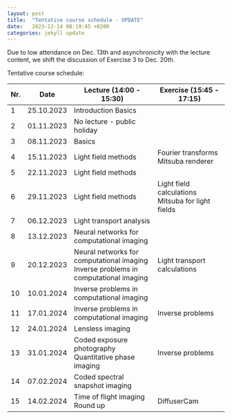 ```yaml
---
layout: post
title:  "Tentative course schedule - UPDATE"
date:   2023-12-14 08:19:45 +0200
categories: jekyll update
---
```


Due to low attendance on Dec. 13th and asynchronicity with the lecture content, we shift the discussion of Exercise 3 to Dec. 20th.

Tentative course schedule:

| Nr. | Date       | Lecture (14:00 - 15:30)                                                              | Exercise (15:45 - 17:15)                           |
|-----|------------|--------------------------------------------------------------------------------------|----------------------------------------------------|
| 1   | 25.10.2023 | Introduction  Basics                                                                 |                                                    |
| 2   | 01.11.2023 | No lecture - public holiday                                                          |                                                    |
| 3   | 08.11.2023 | Basics                                                                               |                                                    |
| 4   | 15.11.2023 | Light field methods                                                                  | Fourier transforms  Mitsuba renderer               |
| 5   | 22.11.2023 | Light field methods                                                                  |                                                    |
| 6   | 29.11.2023 | Light field methods                                                                  | Light field calculations  Mitsuba for light fields |
| 7   | 06.12.2023 | Light transport analysis                                                             |                                                    |
| 8   | 13.12.2023 | Neural networks for computational imaging                                            |                                                    |
| 9   | 20.12.2023 | Neural networks for computational imaging <br>  Inverse problems in computational imaging | Light transport calculations                       |
| 10  | 10.01.2024 | Inverse problems in computational imaging                                            |                                                    |
| 11  | 17.01.2024 | Inverse problems in computational imaging                                            | Inverse problems                                   |
| 12  | 24.01.2024 | Lensless imaging                                                                     |                                                    |
| 13  | 31.01.2024 | Coded exposure photography   Quantitative phase imaging                              | Inverse problems                                   |
| 14  | 07.02.2024 | Coded spectral snapshot imaging                                                      |                                                    |
| 15  | 14.02.2024 | Time of flight imaging  Round up                                                     | DiffuserCam                                        |